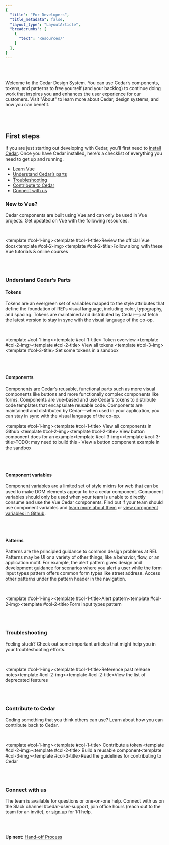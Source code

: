 ```yaml
---
{
  "title": "For Developers",
  "title_metadata": false,
  "layout_type": "LayoutArticle",
  "breadcrumbs": [
    {
      "text": "Resources/"
    }
  ],
}
---
```


<cdr-img alt="representation of a development starting point - the ubiquitous Hello world text..." :src="$withBase(`/resources/for-developers/hello-world-1.png`)"/>

<br />
<br />

<article-text-callout>Welcome to the Cedar Design System. You can use Cedar’s components, tokens, and patterns to free yourself (and your backlog) to continue doing work that inspires you and enhances the user experience for our customers. Visit <cdr-link href="../../about/cedar-design-system/"> "About" </cdr-link> to learn more about Cedar, design systems, and how you can benefit.</article-text-callout>

<br />
<br />

## First steps

If you are just starting out developing with Cedar, you’ll first need to [install Cedar](../installing-cedar/).
Once you have Cedar installed, here's a checklist of everything you need to get up and running.

-  [Learn Vue](#new-to-vue)
-  [Understand Cedar’s parts](#understand-cedar-s-parts)
-  [Troubleshooting](#troubleshooting)
-  [Contribute to Cedar](#contribute-to-cedar)
-  [Connect with us](#connect-with-us)

### New to Vue?

Cedar components are built using Vue and can only be used in Vue projects.
Get updated on Vue with the following resources.

<br />

 <article-story-columns link1="https://vuejs.org" link2="https://vuejs.org/tutorial/#step-1"><template #col-1-img><cdr-img ratio="4-3" cover alt="" :src="$withBase(`/resources/for-developers/vue-docs-2.png`)"/></template><template #col-1-title>Review the official Vue docs</template><template #col-2-img><cdr-img ratio="4-3" cover alt="" :src="$withBase(`/resources/for-developers/vue-tutorials-3.png`)"/></template><template #col-2-title>Follow along with these Vue tutorials & online courses</template></article-story-columns>

<br />
<br />

### Understand Cedar’s Parts

#### Tokens

Tokens are an evergreen set of variables mapped to the style attributes that define the foundation
of REI's visual language, including color, typography, and spacing. Tokens are maintained and
distributed by Cedar—just fetch the latest version to stay in sync with the visual language of
the co-op.


<br />

<article-story-columns link1="../../tokens/overview/" link2="../../tokens/all-tokens/" link3="https://codesandbox.io/s/cdr-token-playground-blioir"><template #col-1-img><cdr-img ratio="4-3" cover alt="" :src="$withBase(`/resources/for-developers/token-overview-4.png`)"/></template><template #col-1-title> Token overview </template><template #col-2-img><cdr-img ratio="4-3" cover alt="" :src="$withBase(`/resources/for-developers/view-all-tokens-5.png`)"/></template><template #col-2-title> View all tokens  </template><template #col-3-img><cdr-img ratio="4-3" cover alt="" :src="$withBase(`/resources/for-developers/example-token-6.png`)"/></template><template #col-3-title> Set some tokens in a sandbox</template></article-story-columns>


<br />
<br />
  
#### Components
Components are Cedar’s reusable, functional parts such as more visual components like buttons and
more functionally complex components like forms. Components are vue-based and use Cedar’s tokens to
distribute code templates that encapsulate reusable code. Components are maintained and distributed
by Cedar—when used in your application, you can stay in sync with the visual language of the co-op.

<article-story-columns link1="https://github.com/rei/rei-cedar" link2="../../components/buttons/" link3="https://codesandbox.io/s/hgjxb"><template #col-1-img><cdr-img ratio="4-3" cover alt="" :src="$withBase(`/resources/for-developers/view-all-components-7.png`)"/></template><template #col-1-title> View all components in Github </template><template #col-2-img><cdr-img ratio="4-3" cover alt="" :src="$withBase(`/resources/for-developers/view-button-doc-8.png`)"/></template><template #col-2-title> View button component docs for an example</template><template #col-3-img><cdr-img ratio="4-3" cover alt="" :src="$withBase(`/resources/for-developers/button-in-sandbox-9.png`)"/></template><template #col-3-title>TODO: may need to build this - View a button component example in the sandbox</template></article-story-columns>

<br />
<br />

#### Component variables
Component variables are a limited set of style mixins for web that can be used to make DOM elements
appear to be a cedar component. Component variables should only be used when your team is unable to
directly consume and use the Vue Cedar components. Find out if your team should use component
variables and [learn more about them](../../components/component-variables/) or [view component variables in Github](https://github.com/rei/rei-cedar-component-variables).

<br />
<br />

#### Patterns
Patterns are the principled guidance to common design problems at REI. Patterns may be UI or a
variety of other things, like a behavior, flow, or an application motif. For example, the alert
pattern gives design and development guidance for scenarios where you alert a user while the form
input types pattern offers common form types like street address. Access other patterns under the
pattern header in the navigation.

<br />

 <article-story-columns link1="../../patterns/alerts/" link2="../../patterns/forms-input-types/"><template #col-1-img><cdr-img ratio="4-2" cover alt="" :src="$withBase(`/resources/for-developers/alert-pattern-10.png`)"/></template><template #col-1-title>Alert pattern</template><template #col-2-img><cdr-img ratio="4-2" cover alt="" :src="$withBase(`/resources/for-developers/form-input-pattern-11.png`)"/></template><template #col-2-title>Form input types pattern</template></article-story-columns>

<br />
<br />

### Troubleshooting

Feeling stuck? Check out some important articles that might help you in your troubleshooting efforts.

<br />

 <article-story-columns link1="../../release-notes/fall-2021" link2="../../release-notes/deprecated/"><template #col-1-img><cdr-img ratio="4-2" cover alt="" :src="$withBase(`/resources/for-developers/past-release-notes-12.png`)"/></template><template #col-1-title>Reference past release notes</template><template #col-2-img><cdr-img ratio="4-2" cover alt="" :src="$withBase(`/resources/for-developers/deprecated-features.png`)"/></template><template #col-2-title>View the list of deprecated features</template></article-story-columns>

<br />
<br />

### Contribute to Cedar

Coding something that you think others can use? Learn about how you can contribute back to Cedar.

<br />

<article-story-columns link1="../../tokens/overview/#adding-design-tokens-to-the-repository" link2="../building-components-with-cedar/" link3="../../about/contributing-to-cedar/"><template #col-1-img><cdr-img ratio="4-3" cover alt="" :src="$withBase(`/resources/for-developers/contribute-token.png`)"/></template><template #col-1-title> Contribute a token </template><template #col-2-img><cdr-img ratio="4-3" cover alt="" :src="$withBase(`/resources/for-developers/build-reusable-component.png`)"/></template><template #col-2-title> Build a reusable component</template><template #col-3-img><cdr-img ratio="4-3" cover alt="" :src="$withBase(`/resources/for-developers/contributing-to-cedar.png`)"/></template><template #col-3-title>Read the guidelines for contributing to Cedar</template></article-story-columns>

<br />
<br />

### Connect with us
  The team is available for questions or one-on-one help. Connect with us on the Slack channel #cedar-user-support, join office hours (reach out to the team for an invite), or [sign up](https://forms.office.com/Pages/ResponsePage.aspx?id=npzFtGep6kuSHFlLQiB_F05iQ8ojF2dHtBV5C8NfjxBUMjFGRzNQOU04QkJGREFYNFNBTzFXQkZROC4u) for 1:1 help.

<br/>
<br/>

**Up next:** [Hand-off Process](../hand-off/#hand-off)

<br/><br/>  
